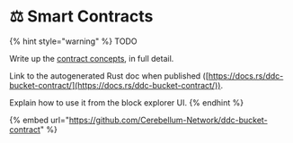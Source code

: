 # ⚖ Smart Contracts

{% hint style="warning" %}
TODO

Write up the [contract concepts](https://github.com/Cerebellum-Network/ddc-bucket-contract/blob/main/DOC.md), in full detail.

Link to the autogenerated Rust doc when published ([https://docs.rs/ddc-bucket-contract/](https://docs.rs/ddc-bucket-contract/)).

Explain how to use it from the block explorer UI.
{% endhint %}

{% embed url="https://github.com/Cerebellum-Network/ddc-bucket-contract" %}
